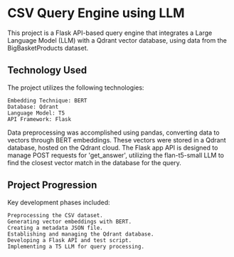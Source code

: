 # CSV Query Engine using LLM

This project is a Flask API-based query engine that integrates a Large Language Model (LLM) with a Qdrant vector database, using data from the BigBasketProducts dataset.

## Technology Used

The project utilizes the following technologies:

    Embedding Technique: BERT
    Database: Qdrant
    Language Model: T5
    API Framework: Flask

Data preprocessing was accomplished using pandas, converting data to vectors through BERT embeddings. These vectors were stored in a Qdrant database, hosted on the Qdrant cloud. The Flask app API is designed to manage POST requests for 'get_answer', utilizing the flan-t5-small LLM to find the closest vector match in the database for the query.

## Project Progression

Key development phases included:

    Preprocessing the CSV dataset.
    Generating vector embeddings with BERT.
    Creating a metadata JSON file.
    Establishing and managing the Qdrant database.
    Developing a Flask API and test script.
    Implementing a T5 LLM for query processing.
    
